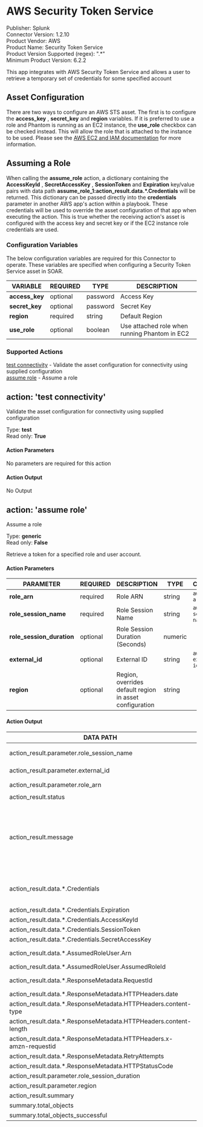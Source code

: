 [comment]: # "Auto-generated SOAR connector documentation"
# AWS Security Token Service

Publisher: Splunk  
Connector Version: 1.2.10  
Product Vendor: AWS  
Product Name: Security Token Service  
Product Version Supported (regex): ".\*"  
Minimum Product Version: 6.2.2  

This app integrates with AWS Security Token Service and allows a user to retrieve a temporary set of credentials for some specified account

[comment]: # " File: README.md"
[comment]: # "  Copyright (c) 2021-2024 Splunk Inc."
[comment]: # ""
[comment]: # "Licensed under the Apache License, Version 2.0 (the 'License');"
[comment]: # "you may not use this file except in compliance with the License."
[comment]: # "You may obtain a copy of the License at"
[comment]: # ""
[comment]: # "    http://www.apache.org/licenses/LICENSE-2.0"
[comment]: # ""
[comment]: # "Unless required by applicable law or agreed to in writing, software distributed under"
[comment]: # "the License is distributed on an 'AS IS' BASIS, WITHOUT WARRANTIES OR CONDITIONS OF ANY KIND,"
[comment]: # "either express or implied. See the License for the specific language governing permissions"
[comment]: # "and limitations under the License."
[comment]: # ""
## Asset Configuration

There are two ways to configure an AWS STS asset. The first is to configure the **access_key** ,
**secret_key** and **region** variables. If it is preferred to use a role and Phantom is running as
an EC2 instance, the **use_role** checkbox can be checked instead. This will allow the role that is
attached to the instance to be used. Please see the [AWS EC2 and IAM
documentation](https://docs.aws.amazon.com/AWSEC2/latest/UserGuide/iam-roles-for-amazon-ec2.html)
for more information.

## Assuming a Role

When calling the **assume_role** action, a dictionary containing the **AccessKeyId** ,
**SecretAccessKey** , **SessionToken** and **Expiration** key/value pairs with data path
**assume_role_1:action_result.data.\*.Credentials** will be returned. This dictionary can be passed
directly into the **credentials** parameter in another AWS app's action within a playbook. These
credentials will be used to override the asset configuration of that app when executing the action.
This is true whether the receiving action's asset is configured with the access key and secret key
or if the EC2 instance role credentials are used.


### Configuration Variables
The below configuration variables are required for this Connector to operate.  These variables are specified when configuring a Security Token Service asset in SOAR.

VARIABLE | REQUIRED | TYPE | DESCRIPTION
-------- | -------- | ---- | -----------
**access_key** |  optional  | password | Access Key
**secret_key** |  optional  | password | Secret Key
**region** |  required  | string | Default Region
**use_role** |  optional  | boolean | Use attached role when running Phantom in EC2

### Supported Actions  
[test connectivity](#action-test-connectivity) - Validate the asset configuration for connectivity using supplied configuration  
[assume role](#action-assume-role) - Assume a role  

## action: 'test connectivity'
Validate the asset configuration for connectivity using supplied configuration

Type: **test**  
Read only: **True**

#### Action Parameters
No parameters are required for this action

#### Action Output
No Output  

## action: 'assume role'
Assume a role

Type: **generic**  
Read only: **False**

Retrieve a token for a specified role and user account.

#### Action Parameters
PARAMETER | REQUIRED | DESCRIPTION | TYPE | CONTAINS
--------- | -------- | ----------- | ---- | --------
**role_arn** |  required  | Role ARN | string |  `aws role arn` 
**role_session_name** |  required  | Role Session Name | string |  `aws role session name` 
**role_session_duration** |  optional  | Role Session Duration (Seconds) | numeric | 
**external_id** |  optional  | External ID | string |  `aws external id` 
**region** |  optional  | Region, overrides default region in asset configuration | string | 

#### Action Output
DATA PATH | TYPE | CONTAINS | EXAMPLE VALUES
--------- | ---- | -------- | --------------
action_result.parameter.role_session_name | string |  `aws role session name`  |   Request_from_Phantom 
action_result.parameter.external_id | string |  `aws external id`  |   999 
action_result.parameter.role_arn | string |  `aws role arn`  |   arn:aws:iam::157568069999:role/TestRole 
action_result.status | string |  |   success  failed 
action_result.message | string |  |   Successfully retrieved assume role credentials  boto3 call to STS failed. Error string: 'An error occurred (AccessDenied) when calling the AssumeRole operation: User: arn:aws:iam::999999999999:user/test-user is not authorized to perform: sts:AssumeRole on resource: arn:aws:iam::888888888888:role/TestRole' 
action_result.data.\*.Credentials | string |  `aws credentials`  |   {'AccessKeyId': '\*REDACTED\*', 'SecretAccessKey': '\*REDACTED\*', 'SessionToken': '\*REDACTED\*', 'Expiration': '2020-11-16 21:49:35'} 
action_result.data.\*.Credentials.Expiration | string |  |   2020-12-03 21:59:19 
action_result.data.\*.Credentials.AccessKeyId | string |  |   \*REDACTED\* 
action_result.data.\*.Credentials.SessionToken | string |  |   \*REDACTED\* 
action_result.data.\*.Credentials.SecretAccessKey | string |  |   \*REDACTED\* 
action_result.data.\*.AssumedRoleUser.Arn | string |  |   arn:aws:sts::157568099999:assumed-role/TestRole/Request_from_Phantom 
action_result.data.\*.AssumedRoleUser.AssumedRoleId | string |  |   \*REDACTED\* 
action_result.data.\*.ResponseMetadata.RequestId | string |  |   c8bc1c72-36e1-4b27-8f28-95e26e7013ea 
action_result.data.\*.ResponseMetadata.HTTPHeaders.date | string |  |   Thu, 03 Dec 2020 20:59:19 GMT 
action_result.data.\*.ResponseMetadata.HTTPHeaders.content-type | string |  |   text/xml 
action_result.data.\*.ResponseMetadata.HTTPHeaders.content-length | string |  |   1073 
action_result.data.\*.ResponseMetadata.HTTPHeaders.x-amzn-requestid | string |  |   c8bc1c72-36e1-4b27-8f28-95e26e7013ea 
action_result.data.\*.ResponseMetadata.RetryAttempts | numeric |  |   0 
action_result.data.\*.ResponseMetadata.HTTPStatusCode | numeric |  |   200 
action_result.parameter.role_session_duration | numeric |  |   3600 
action_result.parameter.region | string |  |   US East (Ohio) 
action_result.summary | string |  |  
summary.total_objects | numeric |  |   1 
summary.total_objects_successful | numeric |  |   0 